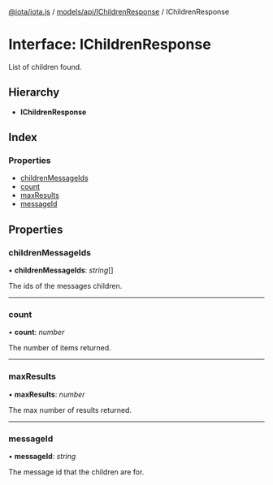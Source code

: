 [@iota/iota.js](../README.md) / [models/api/IChildrenResponse](../modules/models_api_ichildrenresponse.md) / IChildrenResponse

# Interface: IChildrenResponse

List of children found.

## Hierarchy

* **IChildrenResponse**

## Index

### Properties

* [childrenMessageIds](models_api_ichildrenresponse.ichildrenresponse.md#childrenmessageids)
* [count](models_api_ichildrenresponse.ichildrenresponse.md#count)
* [maxResults](models_api_ichildrenresponse.ichildrenresponse.md#maxresults)
* [messageId](models_api_ichildrenresponse.ichildrenresponse.md#messageid)

## Properties

### childrenMessageIds

• **childrenMessageIds**: *string*[]

The ids of the messages children.

___

### count

• **count**: *number*

The number of items returned.

___

### maxResults

• **maxResults**: *number*

The max number of results returned.

___

### messageId

• **messageId**: *string*

The message id that the children are for.
